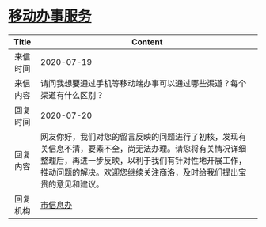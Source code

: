 # <a href="http://www.shangluo.gov.cn/zmhd/ldxxxx.jsp?urltype=leadermail.LeaderMailContentUrl&wbtreeid=1112&leadermailid=6208">移动办事服务</a>
| Title |                                                     Content                                                      |
|:-----:|------------------------------------------------------------------------------------------------------------------|
| 来信时间  | 2020-07-19                                                                                                       |
| 来信内容  | 请问我想要通过手机等移动端办事可以通过哪些渠道？每个渠道有什么区别？                                                                               |
| 回复时间  | 2020-07-20                                                                                                       |
| 回复内容  | 网友你好，我们对您的留言反映的问题进行了初核，发现有关信息不清，要素不全，尚无法办理。请您将有关情况详细整理后，再进一步反映，以利于我们有针对性地开展工作，推动问题的解决。欢迎您继续关注商洛，及时给我们提出宝贵的意见和建议。 |
| 回复机构  | <a href="../../categories/agencies/市信息办.md">市信息办</a>                                                               |